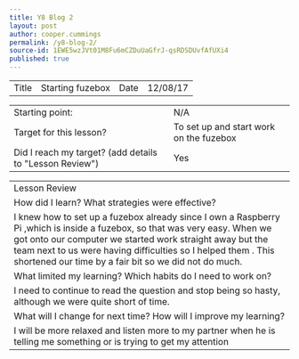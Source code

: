 ```yaml
---
title: Y8 Blog 2
layout: post
author: cooper.cummings
permalink: /y8-blog-2/
source-id: 1EWE5wzJVt01M8Fu6mCZDuUaGfrJ-qsRDSDUvfAfUXi4
published: true
---
```

<table>
  <tr>
    <td>Title</td>
    <td>Starting fuzebox</td>
    <td>Date</td>
    <td>12/08/17</td>
  </tr>
</table>


<table>
  <tr>
    <td>Starting point:</td>
    <td>N/A</td>
  </tr>
  <tr>
    <td>Target for this lesson?</td>
    <td>To set up and start work on the fuzebox</td>
  </tr>
  <tr>
    <td>Did I reach my target? 
(add details to "Lesson Review")</td>
    <td> Yes</td>
  </tr>
</table>


<table>
  <tr>
    <td>Lesson Review</td>
  </tr>
  <tr>
    <td>How did I learn? What strategies were effective? </td>
  </tr>
  <tr>
    <td>I knew how to set up a fuzebox already since I own a Raspberry Pi ,which is inside a fuzebox, so that was very easy. When we got onto our computer we started work straight away but the team next to us were having difficulties so I helped them . This shortened our time by a fair bit so we did not do much.</td>
  </tr>
  <tr>
    <td>What limited my learning? Which habits do I need to work on? </td>
  </tr>
  <tr>
    <td>I need to continue to read the question and stop being so hasty, although we were quite short of time.</td>
  </tr>
  <tr>
    <td>What will I change for next time? How will I improve my learning?</td>
  </tr>
  <tr>
    <td>I will be more relaxed and listen more to my partner when he is telling me something or is trying to get my attention</td>
  </tr>
</table>


